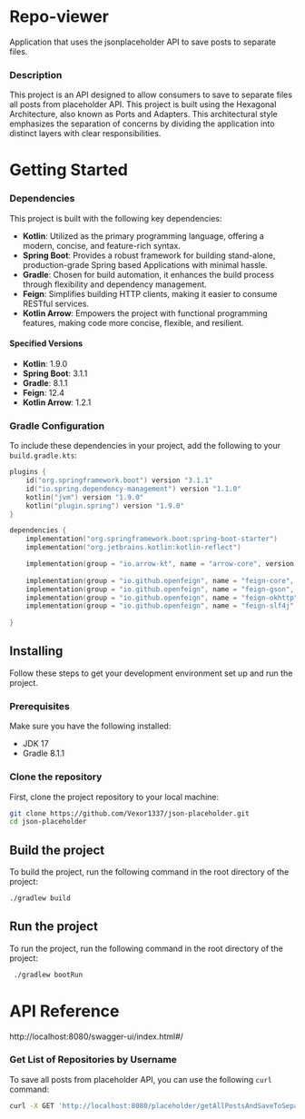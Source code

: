 # Repo-viewer
Application that uses the jsonplaceholder API to save posts to separate files.

### Description
This project is an API designed to allow consumers to save to separate files all posts from placeholder API.
This project is built using the Hexagonal Architecture, also known as Ports and Adapters. This architectural style emphasizes the separation of concerns by dividing the application into distinct layers with clear responsibilities.
# Getting Started
### Dependencies
This project is built with the following key dependencies:

- **Kotlin**: Utilized as the primary programming language, offering a modern, concise, and feature-rich syntax.
- **Spring Boot**: Provides a robust framework for building stand-alone, production-grade Spring based Applications with minimal hassle.
- **Gradle**: Chosen for build automation, it enhances the build process through flexibility and dependency management.
- **Feign**: Simplifies building HTTP clients, making it easier to consume RESTful services.
- **Kotlin Arrow**: Empowers the project with functional programming features, making code more concise, flexible, and resilient.

#### Specified Versions
- **Kotlin**: 1.9.0
- **Spring Boot**: 3.1.1
- **Gradle**: 8.1.1
- **Feign**: 12.4
- **Kotlin Arrow**: 1.2.1

### Gradle Configuration

To include these dependencies in your project, add the following to your `build.gradle.kts`:

```kotlin
plugins {
    id("org.springframework.boot") version "3.1.1"
    id("io.spring.dependency-management") version "1.1.0"
    kotlin("jvm") version "1.9.0"
    kotlin("plugin.spring") version "1.9.0"
}

dependencies {
    implementation("org.springframework.boot:spring-boot-starter")
    implementation("org.jetbrains.kotlin:kotlin-reflect")

    implementation(group = "io.arrow-kt", name = "arrow-core", version = "1.2.1")
    
    implementation(group = "io.github.openfeign", name = "feign-core", version = "12.4")
    implementation(group = "io.github.openfeign", name = "feign-gson", version = "12.4")
    implementation(group = "io.github.openfeign", name = "feign-okhttp", version = "12.4")
    implementation(group = "io.github.openfeign", name = "feign-slf4j", version = "12.4")
    
}
```

## Installing

Follow these steps to get your development environment set up and run the project.

### Prerequisites

Make sure you have the following installed:
- JDK 17
- Gradle 8.1.1

### Clone the repository

First, clone the project repository to your local machine:

```bash
git clone https://github.com/Vexor1337/json-placeholder.git
cd json-placeholder
```
## Build the project
To build the project, run the following command in the root directory of the project:
```` bash
./gradlew build
````
## Run the project
To run the project, run the following command in the root directory of the project:
```` bash
 ./gradlew bootRun
````
# API Reference
http://localhost:8080/swagger-ui/index.html#/


### Get List of Repositories by Username

To save all posts from placeholder API, you can use the following `curl` command:

```bash
curl -X GET 'http://localhost:8080/placeholder/getAllPostsAndSaveToSeparateFiles' -H 'accept: */*'
```
